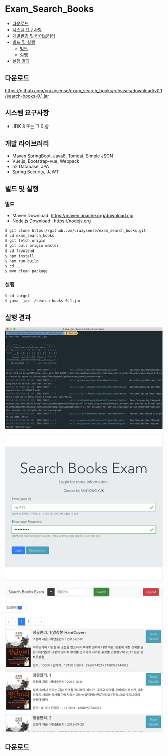 Exam_Search_Books
===

* [다운로드](#다운로드)
* [시스템 요구사항](#시스템-요구사항)  
* [개발환경 및 라이브러리](#개발환경-및-라이브러리)  
* [빌드 및 실행](#빌드-및-실행)  
    * [빌드](#빌드)  
    * [실행](#실행-웹서버) 
* [실행 결과](#실행-결과)
    
## 다운로드
https://github.com/crazysense/exam_search_books/releases/download/v0.1/search-books-0.1.jar

## 시스템 요구사항
* JDK 8 또는 그 이상

## 개발 라이브러리
* Maven SpringBoot, Java8, Tomcat, Simple JSON
* Vue.js, Bootstrap-vue, Webpack
* h2 Database, JPA
* Spring Security, JJWT

## 빌드 및 실행  
### 빌드  
* Maven Download: https://maven.apache.org/download.cgi
* Node.js Download : https://nodejs.org
```console
$ git clone https://github.com/crazysense/exam_search_books.git
$ cd exam_search_books
$ git fetch origin
$ git pull origin master
$ cd frontend
$ npm install
$ npm run build
$ cd ..
$ mvn clean package
```

### 실행
```console
$ cd target
$ java -jar ./search-books-0.1.jar
```

## 실행 결과  
![screenshot](img/run/01.web-server.png)  

![screenshot](img/run/02.login.png)  

![screenshot](img/run/03.main.png)  

## 다운로드  
